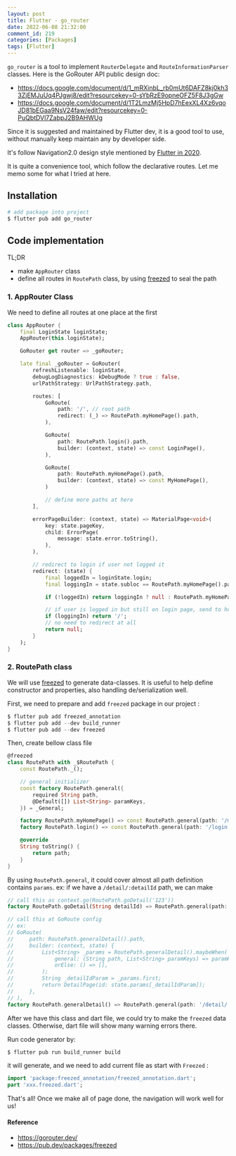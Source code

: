 ```yaml
---
layout: post
title: Flutter - go_router
date: 2022-06-08 21:32:00
comment_id: 219
categories: [Packages]
tags: [Flutter]
---
```


`go_router` is a tool to implement `RouterDelegate` and `RouteInformationParser` classes. Here is the GoRouter API public design doc:

- <https://docs.google.com/document/d/1_mRXinbL_rb0mUt6DAFZ8kj0kh33ZjEMJuUq4PJgwj8/edit?resourcekey=0-sYbRzE9opneOFZ5F8J3gGw>
- <https://docs.google.com/document/d/1T2LmzMj5HpD7hEexXL4Xz6vqoJD81bEGaa9NsV24faw/edit?resourcekey=0-PuQbtDVl7ZabpJ2B9AHWUg>

Since it is suggested and maintained by Flutter dev, it is a good tool to use, without manually keep maintain any by developer side.

It's follow Navigation2.0 design style mentioned by [Flutter in 2020](https://medium.com/flutter/learning-flutters-new-navigation-and-routing-system-7c9068155ade).

It is quite a convenience tool, which follow the declarative routes. Let me memo some for what I tried at here.

## Installation

```s
# add package into project
$ flutter pub add go_router
```

## Code implementation

TL;DR

- make `AppRouter` class
- define all routes in `RoutePath` class, by using [freezed](https://pub.dev/packages/freezed) to seal the path

### 1. AppRouter Class

We need to define all routes at one place at the first

```dart
class AppRouter {
    final LoginState loginState;
    AppRouter(this.loginState);

    GoRouter get router => _goRouter;

    late final _goRouter = GoRouter(
        refreshListenable: loginState,
        debugLogDiagnostics: kDebugMode ? true : false,
        urlPathStrategy: UrlPathStrategy.path,

        routes: [
            GoRoute(
                path: '/', // root path
                redirect: (_) => RoutePath.myHomePage().path,
            ),

            GoRoute(
                path: RoutePath.login().path,
                builder: (context, state) => const LoginPage(),
            ),

            GoRoute(
                path: RoutePath.myHomePage().path,
                builder: (context, state) => const MyHomePage(),
            )

            // define more paths at here
        ],

        errorPageBuilder: (context, state) => MaterialPage<void>(
            key: state.pageKey,
            child: ErrorPage(
                message: state.error.toString(),
            ),
        ),

        // redirect to login if user not logged it
        redirect: (state) {
            final loggedIn = loginState.login;
            final loggingIn = state.subloc == RoutePath.myHomePage().path;

            if (!loggedIn) return loggingIn ? null : RoutePath.myHomePage().path;

            // if user is logged in but still on login page, send to home page(root will redirect to homepage)
            if (loggingIn) return '/';
            // no need to redirect at all
            return null;
        }
    );
}
```

### 2. RoutePath class

We will use [freezed](https://pub.dev/packages/freezed) to generate data-classes. It is useful to help define constructor and properties, also handling de/serialization well.

First, we need to prepare and add `freezed` package in our project :

```s
$ flutter pub add freezed_annotation
$ flutter pub add --dev build_runner
$ flutter pub add --dev freezed
```

Then, create bellow class file

```dart
@freezed
class RoutePath with _$RoutePath {
    const RoutePath._();

    // general initializer
    const factory RoutePath.general({
        required String path,
        @Default([]) List<String> paramKeys,
    }) = _General;

    factory RoutePath.myHomePage() => const RoutePath.general(path: '/my_homepage');
    factory RoutePath.login() => const RoutePath.general(path: '/login');

    @override
    String toString() {
        return path;
    }
}
```

By using `RoutePath.general`, it could cover almost all path definition contains `params`. ex: if we have a `/detail/:detailId` path, we can make

```dart
// call this as context.go(RoutePath.goDetail('123'))
factory RoutePath.goDetail(String detailId) => RoutePath.general(path: '/detail/$detailId');

// call this at GoRoute config
// ex:
// GoRoute(
//     path: RoutePath.generalDetail().path,
//     builder: (context, state) {
//         List<String> _params = RoutePath.generalDetail().maybeWhen(
//             general: (String path, List<String> paramKeys) => paramKeys,
//             orElse: () => [],
//         );
//         String _detailIdParam = _params.first;
//         return DetailPage(id: state.params[_detailIdParam]);
//     },
// ),
factory RoutePath.generalDetail() => RoutePath.general(path: '/detail/:detailId', params: ['detailId']);
```

After we have this class and dart file, we could try to make the `freezed` data classes. Otherwise, dart file will show many warning errors there.

Run code generator by:

```s
$ flutter pub run build_runner build
```

it will generate, and we need to add current file as start with `Freezed` :

```dart
import 'package:freezed_annotation/freezed_annotation.dart';
part 'xxx.freezed.dart';
```

That's all! Once we make all of page done, the navigation will work well for us!

#### Reference

- <https://gorouter.dev/>
- <https://pub.dev/packages/freezed>

